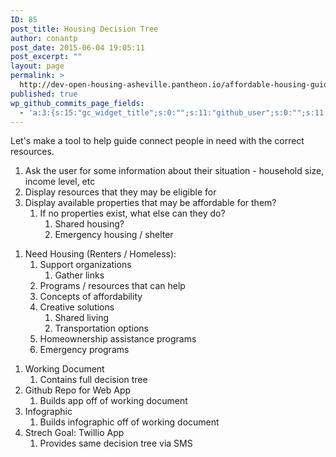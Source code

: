 ```yaml
---
ID: 85
post_title: Housing Decision Tree
author: conantp
post_date: 2015-06-04 19:05:11
post_excerpt: ""
layout: page
permalink: >
  http://dev-open-housing-asheville.pantheon.io/affordable-housing-guide-for-renters/housing-decision-tree/
published: true
wp_github_commits_page_fields:
  - 'a:3:{s:15:"gc_widget_title";s:0:"";s:11:"github_user";s:0:"";s:11:"github_repo";s:0:"";}'
---
```

Let's make a tool to help guide connect people in need with the correct resources.
<ol>
	<li>Ask the user for some information about their situation - household size, income level, etc</li>
	<li>Display resources that they may be eligible for</li>
	<li>Display available properties that may be affordable for them?
<ol>
	<li>If no properties exist, what else can they do?
<ol>
	<li>Shared housing?</li>
	<li>Emergency housing / shelter</li>
</ol>
</li>
</ol>
</li>
</ol>
<ol>
	<li>Need Housing (Renters / Homeless):
<ol>
	<li>Support organizations
<ol>
	<li>Gather links</li>
</ol>
</li>
	<li>Programs / resources that can help</li>
	<li>Concepts of affordability</li>
	<li>Creative solutions
<ol>
	<li>Shared living</li>
	<li>Transportation options</li>
</ol>
</li>
	<li>Homeownership assistance programs</li>
	<li>Emergency programs</li>
</ol>
</li>
</ol>
<ol>
	<li>Working Document
<ol>
	<li>Contains full decision tree</li>
</ol>
</li>
	<li>Github Repo for Web App
<ol>
	<li>Builds app off of working document</li>
</ol>
</li>
	<li>Infographic
<ol>
	<li>Builds infographic off of working document</li>
</ol>
</li>
	<li>Strech Goal: Twillio App
<ol>
	<li>Provides same decision tree via SMS</li>
</ol>
</li>
</ol>
&nbsp;